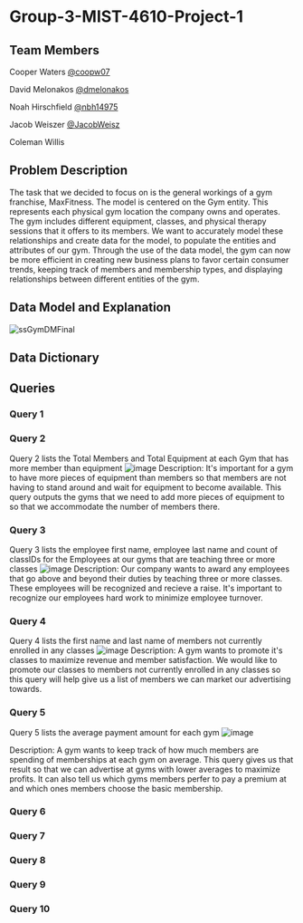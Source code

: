 # Group-3-MIST-4610-Project-1
 
## Team Members
Cooper Waters [@coopw07](https://github.com/coopw07)

David Melonakos [@dmelonakos](https://github.com/dmelonakos)

Noah Hirschfield [@nbh14975](https://github.com/nbh14975)

Jacob Weiszer [@JacobWeisz](https://github.com/JacobWeisz)

Coleman Willis

## Problem Description
The task that we decided to focus on is the general workings of a gym franchise, MaxFitness. The model is centered on the Gym entity. This represents each physical gym location the company owns and operates. The gym includes different equipment, classes, and physical therapy sessions that it offers to its members. We want to accurately model these relationships and create data for the model, to populate the entities and attributes of our gym. Through the use of the data model, the gym can now be more efficient in creating new business plans to favor certain consumer trends, keeping track of members and membership types, and displaying relationships between different entities of the gym.

## Data Model and Explanation
![ssGymDMFinal](https://github.com/user-attachments/assets/09d25c73-b1ee-492c-a994-9e7c49037c6f)

## Data Dictionary

## Queries
### Query 1

### Query 2
Query 2 lists the Total Members and Total Equipment at each Gym that has more member than equipment
![image](https://github.com/user-attachments/assets/11db0695-14ec-4375-807c-9df70e80e7ad)
Description: It's important for a gym to have more pieces of equipment than members so that members are not having to stand around and wait for equipment to become available. This query outputs the gyms that we need to add more pieces of equipment to so that we accommodate the number of members there.
### Query 3
Query 3 lists the employee first name, employee last name and count of classIDs for the Employees at our gyms that are teaching three or more classes
![image](https://github.com/user-attachments/assets/e2d84bfe-7579-40dc-bcfe-d794448c7852)
Description: Our company wants to award any employees that go above and beyond their duties by teaching three or more classes. These employees will be recognized and recieve a raise. It's important to recognize our employees hard work to minimize employee turnover.
### Query 4
Query 4 lists the first name and last name of members not currently enrolled in any classes
![image](https://github.com/user-attachments/assets/773a4ed5-fc43-4066-b196-01d69b78f041)
Description: A gym wants to promote it's classes to maximize revenue and member satisfaction. We would like to promote our classes to members not currently enrolled in any classes so this query will help give us a list of members we can market our advertising towards.

### Query 5
Query 5 lists the average payment amount for each gym
![image](https://github.com/user-attachments/assets/e0d15219-49e5-4c7a-9278-3c95def424e5)

Description: A gym wants to keep track of how much members are spending of memberships at each gym on average. This query gives us that result so that we can advertise at gyms with lower averages to maximize profits. It can also tell us which gyms members perfer to pay a premium at and which ones members choose the basic membership.
### Query 6

### Query 7

### Query 8

### Query 9

### Query 10
